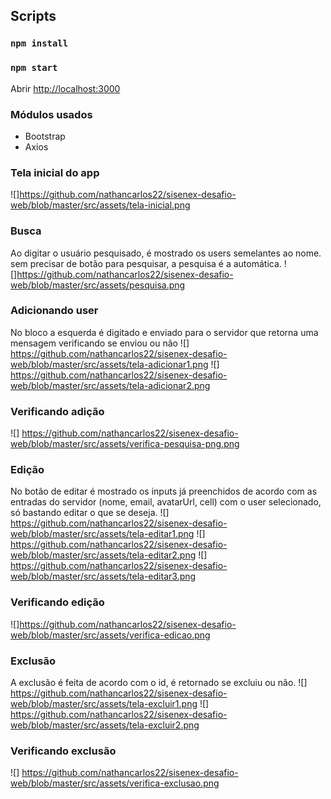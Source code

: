 ## Scripts

### `npm install`

### `npm start`

Abrir [http://localhost:3000](http://localhost:3000)

### Módulos usados
- Bootstrap
- Axios

### Tela inicial do app

![]https://github.com/nathancarlos22/sisenex-desafio-web/blob/master/src/assets/tela-inicial.png

### Busca
Ao digitar o usuário pesquisado, é mostrado os users semelantes ao nome. sem precisar de botão para pesquisar, a pesquisa é a automática.
![]https://github.com/nathancarlos22/sisenex-desafio-web/blob/master/src/assets/pesquisa.png


### Adicionando user
No bloco a esquerda é digitado e enviado para o servidor que retorna uma mensagem verificando se enviou ou não
![] https://github.com/nathancarlos22/sisenex-desafio-web/blob/master/src/assets/tela-adicionar1.png
![] https://github.com/nathancarlos22/sisenex-desafio-web/blob/master/src/assets/tela-adicionar2.png

### Verificando adição
![] https://github.com/nathancarlos22/sisenex-desafio-web/blob/master/src/assets/verifica-pesquisa-png.png

### Edição
No botão de editar é mostrado os inputs já preenchidos de acordo com as entradas do servidor (nome, email, avatarUrl, cell) com o user selecionado, só bastando editar o que se deseja.
![] https://github.com/nathancarlos22/sisenex-desafio-web/blob/master/src/assets/tela-editar1.png
![] https://github.com/nathancarlos22/sisenex-desafio-web/blob/master/src/assets/tela-editar2.png
![] https://github.com/nathancarlos22/sisenex-desafio-web/blob/master/src/assets/tela-editar3.png
### Verificando edição
![]https://github.com/nathancarlos22/sisenex-desafio-web/blob/master/src/assets/verifica-edicao.png

### Exclusão
A exclusão é feita de acordo com o id, é retornado se excluiu ou não.
![] https://github.com/nathancarlos22/sisenex-desafio-web/blob/master/src/assets/tela-excluir1.png
![] https://github.com/nathancarlos22/sisenex-desafio-web/blob/master/src/assets/tela-excluir2.png

### Verificando exclusão
![] https://github.com/nathancarlos22/sisenex-desafio-web/blob/master/src/assets/verifica-exclusao.png


